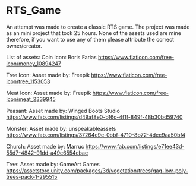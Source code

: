 # RTS_Game
An attempt was made to create a classic RTS game. The project was made as an mini project that took 25 hours.  None of the assets used are mine therefore, if you want to use any of them please attribute the correct owner/creator.

List of assets:
Coin Icon:
Boris Farias
https://www.flaticon.com/free-icon/money_10894247

Tree Icon:
Asset made by: Freepik
https://www.flaticon.com/free-icon/tree_1153053

Meat Icon:
Asset made by: Freepik
https://www.flaticon.com/free-icon/meat_2339945

Peasant:
Asset made by: Winged Boots Studio
https://www.fab.com/listings/d49af8e0-b16c-4f1f-849f-48b30bd59740

Monster:
Asset made by: unspeakableassets
https://www.fab.com/listings/37264e9e-0bbf-4710-8b72-4dec9aa50bf4

Church:
Asset made by: Marruc
https://www.fab.com/listings/e71ee43d-55d7-4842-91dd-a49e6554cbae

Tree:
Asset made by: GameArt Games
https://assetstore.unity.com/packages/3d/vegetation/trees/gag-low-poly-trees-pack-1-295515

